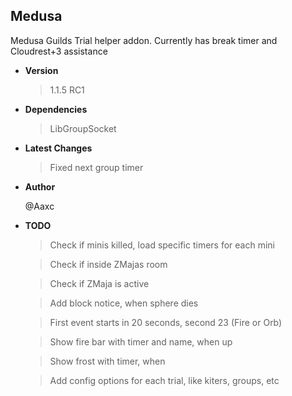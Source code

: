 **Medusa**
----
Medusa Guilds Trial helper addon. Currently has break timer and Cloudrest+3 assistance 

* **Version**

  > 1.1.5 RC1
  
* **Dependencies**

  > LibGroupSocket

* **Latest Changes**

  > Fixed next group timer   

* **Author**

  @Aaxc  

* **TODO**

  > Check if minis killed, load specific timers for each mini 

  > Check if inside ZMajas room

  > Check if ZMaja is active

  > Add block notice, when sphere dies

  > First event starts in 20 seconds, second 23 (Fire or Orb)

  > Show fire bar with timer and name, when up

  > Show frost with timer, when
  
  > Add config options for each trial, like kiters, groups, etc
